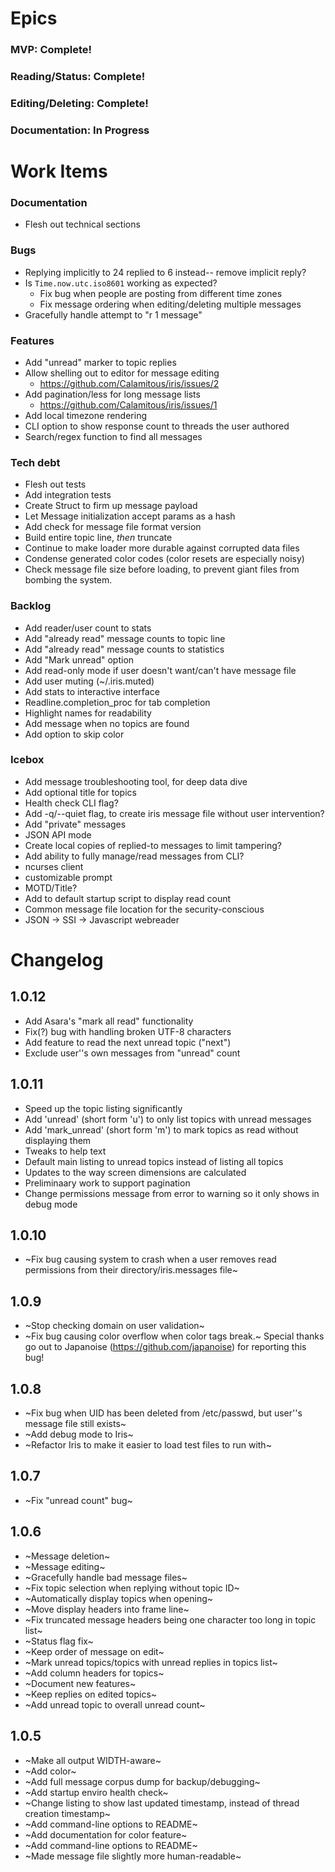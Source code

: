 # Epics
### MVP: Complete!
### Reading/Status: Complete!
### Editing/Deleting: Complete!
### Documentation: In Progress

# Work Items

### Documentation
* Flesh out technical sections

### Bugs
* Replying implicitly to 24 replied to 6 instead-- remove implicit reply?
* Is `Time.now.utc.iso8601` working as expected?
  * Fix bug when people are posting from different time zones
  * Fix message ordering when editing/deleting multiple messages
* Gracefully handle attempt to "r 1 message"

### Features
* Add "unread" marker to topic replies
* Allow shelling out to editor for message editing
  * https://github.com/Calamitous/iris/issues/2
* Add pagination/less for long message lists
  * https://github.com/Calamitous/iris/issues/1
* Add local timezone rendering
* CLI option to show response count to threads the user authored
* Search/regex function to find all messages

### Tech debt
* Flesh out tests
* Add integration tests
* Create Struct to firm up message payload
* Let Message initialization accept params as a hash
* Add check for message file format version
* Build entire topic line, _then_ truncate
* Continue to make loader more durable against corrupted data files
* Condense generated color codes (color resets are especially noisy)
* Check message file size before loading, to prevent giant files from bombing the system.

### Backlog
* Add reader/user count to stats
* Add "already read" message counts to topic line
* Add "already read" message counts to statistics
* Add "Mark unread" option
* Add read-only mode if user doesn't want/can't have message file
* Add user muting (~/.iris.muted)
* Add stats to interactive interface
* Readline.completion_proc for tab completion
* Highlight names for readability
* Add message when no topics are found
* Add option to skip color

### Icebox
* Add message troubleshooting tool, for deep data dive
* Add optional title for topics
* Health check CLI flag?
* Add -q/--quiet flag, to create iris message file without user intervention?
* Add "private" messages
* JSON API mode
* Create local copies of replied-to messages to limit tampering?
* Add ability to fully manage/read messages from CLI?
* ncurses client
* customizable prompt
* MOTD/Title?
* Add to default startup script to display read count
* Common message file location for the security-conscious
* JSON -> SSI -> Javascript webreader

# Changelog

## 1.0.12
* Add Asara's "mark all read" functionality
* Fix(?) bug with handling broken UTF-8 characters
* Add feature to read the next unread topic ("next")
* Exclude user''s own messages from "unread" count

## 1.0.11
* Speed up the topic listing significantly
* Add 'unread' (short form 'u') to only list topics with unread messages
* Add 'mark_unread' (short form 'm') to mark topics as read without displaying them
* Tweaks to help text
* Default main listing to unread topics instead of listing all topics
* Updates to the way screen dimensions are calculated
* Preliminaary work to support pagination
* Change permissions message from error to warning so it only shows in debug mode

## 1.0.10
* ~Fix bug causing system to crash when a user removes read permissions from their directory/iris.messages file~

## 1.0.9
* ~Stop checking domain on user validation~
* ~Fix bug causing color overflow when color tags break.~  Special thanks go out to Japanoise (https://github.com/japanoise) for reporting this bug!

## 1.0.8
* ~Fix bug when UID has been deleted from /etc/passwd, but user''s message file still exists~
* ~Add debug mode to Iris~
* ~Refactor Iris to make it easier to load test files to run with~

## 1.0.7
* ~Fix "unread count" bug~

## 1.0.6
* ~Message deletion~
* ~Message editing~
* ~Gracefully handle bad message files~
* ~Fix topic selection when replying without topic ID~
* ~Automatically display topics when opening~
* ~Move display headers into frame line~
* ~Fix truncated message headers being one character too long in topic list~
* ~Status flag fix~
* ~Keep order of message on edit~
* ~Mark unread topics/topics with unread replies in topics list~
* ~Add column headers for topics~
* ~Document new features~
* ~Keep replies on edited topics~
* ~Add unread topic to overall unread count~

## 1.0.5
* ~Make all output WIDTH-aware~
* ~Add color~
* ~Add full message corpus dump for backup/debugging~
* ~Add startup enviro health check~
* ~Change listing to show last updated timestamp, instead of thread creation timestamp~
* ~Add command-line options to README~
* ~Add documentation for color feature~
* ~Add command-line options to README~
* ~Made message file slightly more human-readable~
